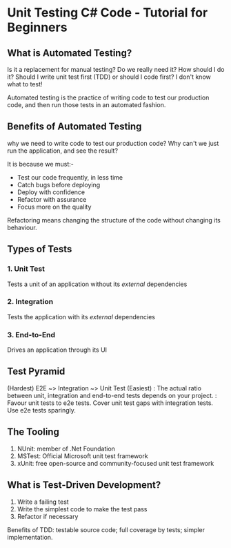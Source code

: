 # Unit Testing C# Code - Tutorial for Beginners

## What is Automated Testing?

Is it a replacement for manual testing? Do we really need it? How should I do it?
Should I write unit test first (TDD) or should I code first? I don't know what to test!

Automated testing is the practice of writing code to test our production code,
and then run those tests in an automated fashion.

## Benefits of Automated Testing

why we need to write code to test our production code? Why can't we just run the application,
and see the result?

It is because we must:-

* Test our code frequently, in less time
* Catch bugs before deploying
* Deploy with confidence
* Refactor with assurance
* Focus more on the quality

Refactoring means changing the structure of the code without changing its behaviour.

## Types of Tests

### 1. Unit Test

Tests a unit of an application without its _external_ dependencies

### 2. Integration

Tests the application with its _external_ dependencies

### 3. End-to-End

Drives an application through its UI

## Test Pyramid

(Hardest) E2E ~> Integration ~> Unit Test (Easiest)
: The actual ratio between unit, integration and end-to-end tests depends on your project.
: Favour unit tests to e2e tests. Cover unit test gaps with integration tests. Use e2e tests sparingly.

## The Tooling

1. NUnit: member of .Net Foundation
2. MSTest: Official Microsoft unit test framework
3. xUnit: free open-source and community-focused unit test framework

## What is Test-Driven Development?

1. Write a failing test
2. Write the simplest code to make the test pass
3. Refactor if necessary

Benefits of TDD: testable source code; full coverage by tests; simpler implementation.
